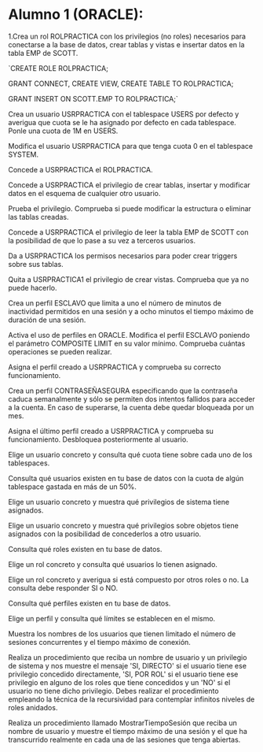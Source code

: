 # Alumno 1 (ORACLE):

1.Crea un rol ROLPRACTICA con los privilegios (no roles) necesarios para conectarse a la base de datos, crear tablas y vistas e insertar datos en la tabla EMP de SCOTT.

`CREATE ROLE ROLPRACTICA;

GRANT CONNECT, CREATE VIEW, CREATE TABLE TO ROLPRACTICA;

GRANT INSERT ON SCOTT.EMP TO ROLPRACTICA;`



Crea un usuario USRPRACTICA con el tablespace USERS por defecto y averigua que cuota se le ha asignado por defecto en cada tablespace. Ponle una cuota de 1M en USERS.

Modifica el usuario USRPRACTICA para que tenga cuota 0 en el tablespace SYSTEM.

Concede a USRPRACTICA el ROLPRACTICA.

Concede a USRPRACTICA el privilegio de crear tablas, insertar y modificar datos en el esquema de cualquier otro usuario. 

Prueba el privilegio. Comprueba si puede modificar la estructura o eliminar las tablas creadas.

Concede a USRPRACTICA el privilegio de leer la tabla EMP de SCOTT con la posibilidad de que lo pase a su vez a terceros usuarios.

Da a USRPRACTICA los permisos necesarios para poder crear triggers sobre sus tablas.

Quita a USRPRACTICA1 el privilegio de crear vistas. Comprueba que ya no puede hacerlo.

Crea un perfil ESCLAVO que limita a uno el número de minutos de inactividad permitidos en una sesión y a ocho minutos el tiempo máximo de duración de una sesión.

Activa el uso de perfiles en ORACLE. Modifica el perfil ESCLAVO poniendo el parámetro COMPOSITE LIMIT en su valor mínimo. Comprueba cuántas operaciones se pueden realizar.

Asigna el perfil creado a USRPRACTICA y comprueba su correcto funcionamiento.

Crea un perfil CONTRASEÑASEGURA especificando que la contraseña caduca semanalmente y sólo se permiten dos intentos fallidos para acceder a la cuenta. En caso de superarse, la cuenta debe quedar bloqueada por un mes.

Asigna el último perfil creado a USRPRACTICA y comprueba su funcionamiento. Desbloquea posteriormente al usuario.

Elige un usuario concreto y consulta qué cuota tiene sobre cada uno de los tablespaces.

Consulta qué usuarios existen en tu base de datos con la cuota de algún tablespace gastada en más de un 50%.

Elige un usuario concreto y muestra qué privilegios de sistema tiene asignados.

Elige un usuario concreto y muestra qué privilegios sobre objetos tiene asignados con la posibilidad de concederlos a otro usuario.

Consulta qué roles existen en tu base de datos.

Elige un rol concreto y consulta qué usuarios lo tienen asignado.

Elige un rol concreto y averigua si está compuesto por otros roles o no. La consulta debe responder SI o NO.

Consulta qué perfiles existen en tu base de datos.

Elige un perfil y consulta qué límites se establecen en el mismo.

Muestra los nombres de los usuarios que tienen limitado el número de sesiones concurrentes y el tiempo máximo de conexión.

Realiza un procedimiento que reciba un nombre de usuario y un privilegio de sistema y nos muestre el mensaje 'SI, DIRECTO' si el usuario tiene ese privilegio concedido directamente, 'SI, POR ROL' si el usuario tiene ese privilegio en alguno de los roles que tiene concedidos y un 'NO' si el usuario no tiene dicho privilegio. Debes realizar el procedimiento empleando la técnica de la recursividad para contemplar infinitos niveles de roles anidados.

Realiza un procedimiento llamado MostrarTiempoSesión que reciba un nombre de usuario y muestre el tiempo máximo de una sesión y el que ha transcurrido realmente en cada una de las sesiones que tenga abiertas.
